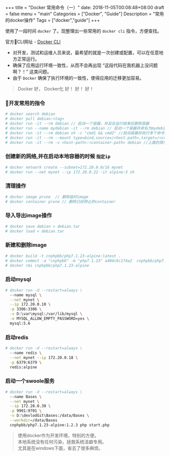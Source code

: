 +++
title = "Docker 常用命令（一）"
date: 2018-11-05T00:08:48+08:00
draft = false
menu = "main"
Categories = ["Docker", "Guide"]
Description = "常用的docker操作"
Tags = ["docker","guide"]
+++

使用了一段时间 `docker` 了。现整理出一些常用的 `docker cli` 指令，方便查找。

官方CLI网址 - [Docker CLI][1]

* 对开发，测试和运维人员来说，最希望的就是一次创建或配置，可以在任意地方正常运行。
* 确保了应用运行环境一致性，从而不会再出现 “这段代码在我机器上没问题啊？！” 这类问题。
* 由于 `Docker` 确保了执行环境的一致性，使得应用的迁移更加容易。

> Docker 好， Docker化 好！ 好！ 好！

### 开发常用的指令

```sh
# docker search debian  
# docker pull debian:<tag>
# docker run -it --rm debian // 启动一个容器，并且在运行结束后删除容器
# docker run --name mydebian -it --rm debian // 启动一个容器并命名为mydebian
# docker run -it --rm debian sh -c "cmd1 && cmd2" //启动容器并执行多个命令
# docker run -it --rm --mount type=bind,source=/<host-path>,target=/<container-path> debian // 启动容器并挂载本机目录
# docker run -it --rm -v <host-path>:<container-path> debian //上面的简化
```

### 创建新的网络,并在启动本地容器的时候 `指定ip`

```sh
# docker network create --subnet=172.20.0.0/16 mynet
# docker run --net mynet --ip 172.20.0.22 -it alpine:3 sh
```

### 清理操作

```sh
# docker image prune  // 删除临时image
# docker container prune // 删除已经停止的container
```

### 导入导出image操作

```sh
# docker save debian > debian.tar
# docker load < debian.tar
```

### 新建和删除image

```sh
# docker build -t cnphpbb/php7.1.23-alpine:latest .
# docker commit -a "cnphpbb" -m "php7.1.23" a404c6c174a2  cnphpbb/php7.1.23-alpine:v1
# docker rmi cnphpbb/php7.1.23-alpine
```

### 启动mysql

```sh
# docker run -d --restart=always \
  --name mysql \
  --net mynet \
  --ip 172.20.0.10 \
  -p 3306:3306 \
  -v D:\var\mysql:/var/lib/mysql \
  -e MYSQL_ALLOW_EMPTY_PASSWORD=yes \
  mysql:5.6
```

### 启动redis

```sh
# docker run -d --restart=always \
  --name redis \
  --net mynet --ip 172.20.0.18 \
  -p 6379:6379 \
  redis:alpine
```

### 启动一个swoole服务

```sh
# docker run -d --restart=always \
  --name Bases \
  --net mynet \
  --ip 172.20.0.30 \
  -p 9901:9701 \
  -v D:\devlodGit\Bases:/data/Bases \
  --workdir=/data/Bases
  cnphpbb/php7.1.23-alpine:1.2.3 php start.php
```

> 使用docker作为开发环境，特别的方便。  
本地系统没有任何污染，拯救系统洁癖专用。  
尤其是在windows下面，省去了很多麻烦。

[1]: https://docs.docker.com/engine/reference/commandline/cli/